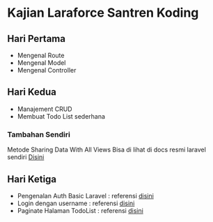 # Kajian Laraforce Santren Koding

## Hari Pertama

* Mengenal Route
* Mengenal Model
* Mengenal Controller

## Hari Kedua

* Manajement CRUD
* Membuat Todo List sederhana

### Tambahan Sendiri

Metode Sharing Data With All Views Bisa di lihat di docs resmi laravel sendiri [Disini](https://laravel.com/docs/5.7/views#passing-data-to-views)

## Hari Ketiga

* Pengenalan Auth Basic Laravel : referensi [disini](https://laravel.com/docs/5.7/authentication#authentication-quickstart)
* Login dengan username : referensi [disini](https://laravel.com/docs/5.7/authentication#included-authenticating)
* Paginate Halaman TodoList : referensi [disini](https://laravel.com/docs/5.7/pagination)